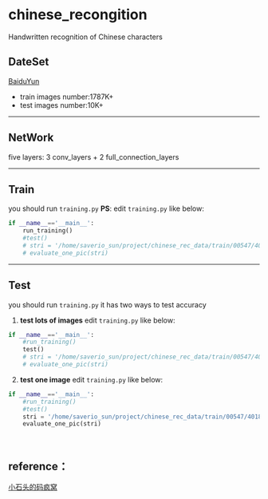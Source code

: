 # chinese_recongition
Handwritten recognition of Chinese characters

## DateSet
[BaiduYun]()
+ train images number:1787K+
+ test images number:10K+

---

## NetWork
five layers: 3 conv_layers + 2 full_connection_layers

---

## Train
you should run `training.py`
**PS**:
edit `training.py` like below:
``` python
if __name__=='__main__':
    run_training()
    #test()
    # stri = '/home/saverio_sun/project/chinese_rec_data/train/00547/40187.png'
    # evaluate_one_pic(stri)
```

---

## Test
you should run `training.py`
it has two ways to test accuracy
1. **test lots of images**
edit `training.py` like below:
``` python
if __name__=='__main__':
    #run_training()
    test()
    # stri = '/home/saverio_sun/project/chinese_rec_data/train/00547/40187.png'
    # evaluate_one_pic(stri)
```
2. **test one image**
edit `training.py` like below:
``` python
if __name__=='__main__':
    #run_training()
    #test()
    stri = '/home/saverio_sun/project/chinese_rec_data/train/00547/40187.png'
    evaluate_one_pic(stri)
```
    
## reference：
[小石头的码疯窝](http://hacker.duanshishi.com/?p=1753)
